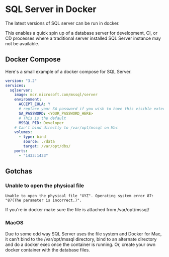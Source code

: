 # SQL Server in Docker

The latest versions of SQL server can be run in docker.  

This enables a quick spin up of a database server for development, CI, or CD processes where a traditional server installed SQL Server instance may not be available.


## Docker Compose

Here's a small example of a docker compose for SQL Server.  

````yaml
version: "3.2"
services:
  sqlserver:
    image: mcr.microsoft.com/mssql/server
    environment:
      ACCEPT_EULA: Y
      # replace your SA password if you wish to have this visible externally
      SA_PASSWORD: <YOUR_PASSWORD_HERE>
      # This is the default 
      MSSQL_PID: Developer
    # Can't bind directly to /var/opt/mssql on Mac
    volumes:
      - type: bind
        source: ./data
        target: /var/opt/dbs/
    ports:
      - "1433:1433"
````


## Gotchas

### Unable to open the physical file

```
Unable to open the physical file "XYZ". Operating system error 87: "87(The parameter is incorrect.)".
```

If you're in docker make sure the file is attached from /var/opt/mssql/

### MacOS

Due to some odd way SQL Server uses the file system and Docker for Mac, it can't bind to the /var/opt/mssql directory, bind to an alternate directory and do a docker exec once the container is running.  Or, create your own docker container with the database files.
